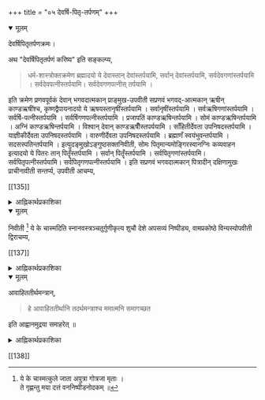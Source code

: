 +++
title = "०५ देवर्षि-पितृ-तर्पणम्"
+++

<details open><summary>मूलम्</summary>

देवर्षिपितृतर्पणक्रमः।  

अथ "देवर्षिपितृतर्पणं करिष्य" इति सङ्कल्प्य,

> धर्म-शास्त्रोक्तक्रमेण ब्रह्मादयो ये देवास्तान् देवांस्तर्पयामि, सर्वान् देवांस्तर्पयामि, सर्वदेवगणांस्तर्पयामि । सर्वदेवपत्नीस्तर्पयामि। सर्वदेवगणपत्नीस् तर्पयामि । 

इति क्रमेण प्रणवपूर्वकं देवान् भगवदात्मकान् प्राङ्मुख-उपवीती सप्रणवं भगवद्-आत्मकान् ऋषीन् काण्डऋषींश्च, कृष्णद्वैपायनादयो ये ऋषयस्तानृषींस्तर्पयामि । सर्वानृषींस्तर्पयामि । सर्वऋषिगणांस्तर्पयामि । सर्वर्षि-पत्नीस्तर्पयामि । सर्वर्षिगणपत्नीस्तर्पयामि । प्रजापतिं काण्डऋषिन्तर्पयामि । सोमं काण्डऋषिन्तर्पयामि । अग्निं काण्डऋषिन्तर्पयामि । विश्वान् देवान् काण्डऋषीँस्तपर्ययामि । साँहितीर्देवता उपनिषदस्तर्पयामि । याज्ञीकीर्देवता उपनिषदस्तर्पयामि । वारुणीर्देवता उपनिषदस्तर्पयामि । ब्रह्माणँ स्वयंभुवन्तर्पयामि । सदसस्पतिन्तर्पयामि । इत्युदङ्मुखोऽङ्गुष्ठसक्तनिवीती, सोमः पितृमान्यमोङ्गिरस्वानग्निः कव्यवाहन इत्यादयो ये पितरः तान् पितॄँस्तर्पयामि । सर्वान् पितॄँस्तर्पयामि । सर्वपितृगणांस्तर्पयामि। सर्वपितृपत्नीस्तर्पयामि। सर्वपितृगणपत्नीस्तर्पयामि । इति सप्रणवं भगवदात्मकान् पित्रादीन् दक्षिणामुखः प्राचीनावीती सन्तर्प्य, उपवीती आचम्य,
</details> 

[[135]]

<details><summary>आह्निकार्थप्रकाशिका</summary>

देवादितर्पणान्याह - **देवर्षिपितृतर्पणम्** इत्यादिना ।  
तदुक्तम् 

> तत आधारशक्त्यादिपार्षदान्तान् देवर्षिपितॄंश्च भगवदात्मकान् ध्यात्वा प्रणवपूर्वकैस्तत्तन्नामभिस्सन्तर्प्य

इति ।  

> तत आधारशक्त्यादींस्तर्पयित्वा स्वनामभिः ।  
नमोऽन्तैः प्रणवोपेतैर्निष्पीड्य स्नानशाटिकाम् ॥  
श्रुतिस्मृत्युदितं कर्म यावच्छक्ति परात्मनः ।  
आराधनत्वेनापाद्य सोर्ध्वपुण्ड्रश्च तर्पयेत् ॥ 

मन्त्रैराधारशक्त्यादिपारिषदान्तसंस्थितैः । इति वङ्गिवंशेश्वरभट्टारकवचनान्यत्रानुसन्धेयानि । 

> नारायणात्मकान्देवान् ऋषीन् सन्तर्पयेत्पितॄन् ।  
तत आधारशक्त्यादीन् सर्वान् पारिषदान्तकान् ॥ 

इति नारायणमुन्युक्तौ देवर्षिपितृतर्पणानन्तरमाधारशक्त्यादितर्पणावगमेऽप्याचार्यपादैः नाथयामुनपूर्णादिसम्प्रदायानुसारिभिरनुगृहीतप्रकारेणाधारशक्त्यादितर्पणानन्तरं देवादितर्पणोपदेशः ।

यत्तु कैश्चित् ब्रह्मयज्ञानन्तरं देवादितर्पणं कार्यमित्युक्तं; तदाचार्यपादश्रीसूक्तिविरुद्धमित्युपेक्ष्यम् ।

[[136]]

> यजुश्शाखिनान्तु काण्डानुक्रमण्यां काण्डर्षितर्पणमुक्तं - 

>> अथ काण्डऋषी नेतानुदकाञ्जलिभिश्शुचिः ।  
अव्यग्रस्तर्पयेन्नित्यं मन्त्रैः पर्वाष्टमीषु च ॥ 

> अत्र कपर्दिस्वामी - 

>> काण्डर्षितर्पणं नित्यमुपेतेन निवीतिना ।  
वार्यञ्जलिभिरन्यैश्च कार्यं पर्वाष्टमीषु च ॥  
तर्पणन्तु द्विजः कुर्यात् प्रत्यहं स्नातकस्ततः ।  
देवेभ्यश्च ऋषिभ्यश्च पितृभ्यश्च यथाक्रमम् ॥ 

> इति शातातपादिभिरुक्तेषु तर्पणीयेषु यथास्वशाखं व्यवस्थानुसन्धातव्या 

इति रत्नाकरवचनान्यत्र भाव्यानि । यदपरोक्तं - जीवपितृकस्य पितृतर्पणं न कार्यम् । 

> कव्यवाडनलस्सोमो यमश्चैवार्यमा तथा ।  
अग्निष्वात्तास्सोमपाश्च तता बर्हिषदोऽपि च ।  
यदि स्स्याज्जीवपितृक एतान् सन्तर्पयेन्नवा ॥ 

इति विकल्पोक्तेरननुष्ठाने प्रत्यवायाभावात्, 

> अक्रियावदनर्थाय तत्तु कर्म समाचरेत् 

इति प्रपन्नान् प्रतिनियमात् इति । तदयुक्तं - जीवपितृकेष्वपि पितृतर्पणानुष्ठानदर्शनेनोक्तविकल्पस्याचारव्यवस्थिततया 'येनास्य पितरो याता' इति वचनेनावश्यकतया अकरणे प्रत्यवायस्य दुर्वारत्वात् ।
</details> 

<details open><summary>मूलम्</summary>

निवीती [^७] ये के चास्मदिति स्नानवस्त्रञ्चतुर्गुणीकृत्य शुचौ देशे अपसव्यं निष्पीड्य, वामप्रकोष्ठे विन्यस्योपवीती द्विराचम्य,

[^७]: ये के चास्मत्कुले जाता अपुत्रा गोत्रजा मृताः ।  
ते गृह्णन्तु मया दत्तं वननिष्पीडनोदकम् ॥
</details>

[[137]]

<details><summary>आह्निकार्थप्रकाशिका</summary>

अथ वस्त्रनिष्पीडनमाह - **निवीती ये के चास्मदि**त्यादिना । तदुक्तं - 

> शुचौ स्थले स्नान-वस्त्रं निवीती निष्पीड्याचम्य 

इति ।

> ये के चास्मत्कुले जाता इति मन्त्रेण मानवः 

इति रत्नाकराद्युदाहृत-वचनाद् आचाराच्च तन्मन्त्रकरणकम् एव वस्त्रनिष्पीडनं कर्तव्यं, स च मन्त्रः कार्ष्णाजनिनोक्त इति मुक्ताफलोदाहृतम् । एतेनामन्त्रकं वस्त्रनिष्पीडनम् इत्यन्योक्तं परास्तम् ।
</details>

<details open><summary>मूलम्</summary>

आवाहिततीर्थमन्त्रान्,

> हे आवाहिततीर्थानि तदर्थमन्त्राश्च ममात्मनि समागच्छत 

इति आह्वानमुद्रया समाहरेत् ॥
</details>

<details><summary>आह्निकार्थप्रकाशिका</summary>

अथावाहिततीर्थमन्त्रसमाहरणमाह - **आवाहिततीर्थमन्त्रानि**ति । तदुक्तं — 

> आवाहिततीर्थमन्त्रांश्च स्वात्मनि समाहरेत् 

इति । 

> आवाहिताश्च गङ्गाद्यास्तत्तन्मन्त्रगणास्तथा ।  
अनुज्ञाप्य समारोप्य स्वात्मन्येव समाहितः ॥ 

इति वङ्गिवंशेश्वरोक्तमिह भाव्यम्॥
</details>

[[138]]